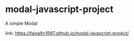 # modal-javascript-project
A simple Modal

link: https://faisalhr1997.github.io/modal-javascript-project/
